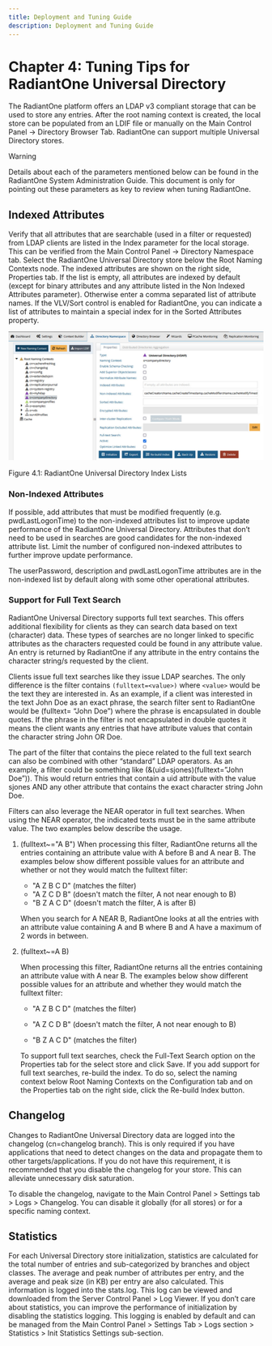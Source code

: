 ```yaml
---
title: Deployment and Tuning Guide
description: Deployment and Tuning Guide
---
```


# Chapter 4: Tuning Tips for RadiantOne Universal Directory

The RadiantOne platform offers an LDAP v3 compliant storage that can be used to store any entries. After the root naming context is created, the local store can be populated from an LDIF file or manually on the Main Control Panel -> Directory Browser Tab. RadiantOne can support multiple Universal Directory stores. 

>[!warning] 
>Details about each of the parameters mentioned below can be found in the RadiantOne System Administration Guide. This document is only for pointing out these parameters as key to review when tuning RadiantOne.

## Indexed Attributes

Verify that all attributes that are searchable (used in a filter or requested) from LDAP clients are listed in the Index parameter for the local storage. This can be verified from the Main Control Panel -> Directory Namespace tab. Select the RadiantOne Universal Directory store below the Root Naming Contexts node. The indexed attributes are shown on the right side, Properties tab. If the list is empty, all attributes are indexed by default (except for binary attributes and any attribute listed in the Non Indexed Attributes parameter). Otherwise enter a comma separated list of attribute names. If the VLV/Sort control is enabled for RadiantOne, you can indicate a list of attributes to maintain a special index for in the Sorted Attributes property.

![An image showing ](Media/Image4.1.jpg)
 
Figure 4.1: RadiantOne Universal Directory Index Lists

### Non-Indexed Attributes

If possible, add attributes that must be modified frequently (e.g. pwdLastLogonTime) to the non-indexed attributes list to improve update performance of the RadiantOne Universal Directory. Attributes that don’t need to be used in searches are good candidates for the non-indexed attribute list. Limit the number of configured non-indexed attributes to further improve update performance.

The userPassword, description and pwdLastLogonTime attributes are in the non-indexed list by default along with some other operational attributes.

### Support for Full Text Search

RadiantOne Universal Directory supports full text searches. This offers additional flexibility for clients as they can search data based on text (character) data. These types of searches are no longer linked to specific attributes as the characters requested could be found in any attribute value. An entry is returned by RadiantOne if any attribute in the entry contains the character string/s requested by the client.

Clients issue full text searches like they issue LDAP searches. The only difference is the filter contains `(fulltext=<value>)` where `<value>` would be the text they are interested in. As an example, if a client was interested in the text John Doe as an exact phrase, the search filter sent to RadiantOne would be (fulltext= “John Doe”) where the phrase is encapsulated in double quotes. If the phrase in the filter is not encapsulated in double quotes it means the client wants any entries that have attribute values that contain the character string John OR Doe.

The part of the filter that contains the piece related to the full text search can also be combined with other “standard” LDAP operators. As an example, a filter could be something like (&(uid=sjones)(fulltext=”John Doe”)). This would return entries that contain a uid attribute with the value sjones AND any other attribute that contains the exact character string John Doe.

Filters can also leverage the NEAR operator in full text searches. When using the NEAR operator, the indicated texts must be in the same attribute value. The two examples below describe the usage.

1. (fulltext~="A B")
When processing this filter, RadiantOne returns all the entries containing an attribute value with A before B and A near B. The examples below show different possible values for an attribute and whether or not they would match the fulltext filter: 
	-	"A Z B C D" (matches the filter)
	-	"A Z C D B" (doesn't match the filter, A not near enough to B)
	-	"B Z A C D" (doesn't match the filter, A is after B)

	When you search for A NEAR B, RadiantOne looks at all the entries with an attribute value containing A and B where B and A have a maximum of 2 words in between.

2. (fulltext~=A B)

	When processing this filter, RadiantOne returns all the entries containing an attribute value with A near B. The examples below show different possible values for an attribute and whether they would match the fulltext filter:

	-	"A Z B C D" (matches the filter)

	-	"A Z C D B" (doesn't match the filter, A not near enough to B)

	-	"B Z A C D" (matches the filter)

	To support full text searches, check the Full-Text Search option on the Properties tab for the select store and click Save. If you add support for full text searches, re-build the index. To do so, select the naming context below Root Naming Contexts on the Configuration tab and on the Properties tab on the right side, click the Re-build Index button.

## Changelog

Changes to RadiantOne Universal Directory data are logged into the changelog (cn=changelog branch). This is only required if you have applications that need to detect changes on the data and propagate them to other targets/applications. If you do not have this requirement, it is recommended that you disable the changelog for your store. This can alleviate unnecessary disk saturation.

To disable the changelog, navigate to the Main Control Panel > Settings tab > Logs > Changelog. You can disable it globally (for all stores) or for a specific naming context.

## Statistics

For each Universal Directory store initialization, statistics are calculated for the total number of entries and sub-categorized by branches and object classes. The average and peak number of attributes per entry, and the average and peak size (in KB) per entry are also calculated. This information is logged into the stats.log. This log can be viewed and downloaded from the Server Control Panel > Log Viewer. If you don’t care about statistics, you can improve the performance of initialization by disabling the statistics logging. This logging is enabled by default and can be managed from the Main Control Panel > Settings Tab > Logs section > Statistics > Init Statistics Settings sub-section.
